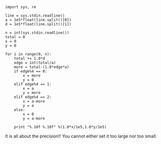 ```
import sys, re

line = sys.stdin.readline()
a = 1e5*float(line.split()[0])
d = 1e5*float(line.split()[1])

n = int(sys.stdin.readline())
total = 0
x = 0
y = 0

for i in range(0, n):
    total += 1.0*d
    edge = int(total/a)
    more = total-(1.0*edge*a)
    if edge%4 == 0:
        x = more
        y = 0
    elif edge%4 == 1:
        x = a
        y = more
    elif edge%4 == 2:
        x = a-more
        y = a
    else:
        x = 0
        y = a-more

    print "%.10f %.10f" %(1.0*x/1e5,1.0*y/1e5)

```
It is all about the precision!!
You cannot either set it too large nor too small.
